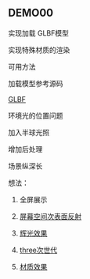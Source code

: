 ## DEMO00

实现加载 GLBF模型

实现特殊材质的渲染

可用方法



加载模型参考源码

[GLBF](https://threejs.org/examples/#webgl_loader_gltf)



环境光的位置问题

加入半球光照

增加后处理

场景纵深长





想法：

1. 全屏展示

2. [屏幕空间次表面反射](https://juejin.cn/post/6975298364292202509)

3. [辉光效果](https://segmentfault.com/a/1190000041473819)

4. [three次世代](http://www.yanhuangxueyuan.com/doc/Three.js/PhongPBR.html)

5. [材质效果](https://blog.csdn.net/u014291990/article/details/103306889)

   

